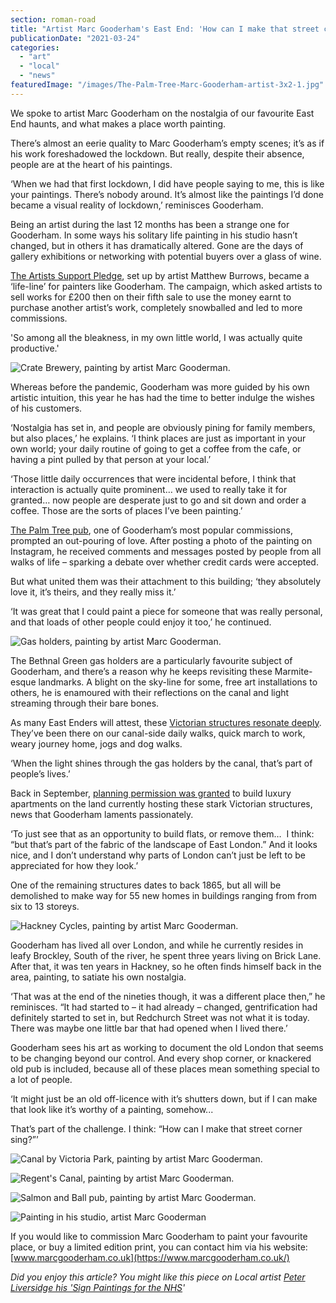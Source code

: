 ```yaml
---
section: roman-road
title: "Artist Marc Gooderham's East End: 'How can I make that street corner sing?'"
publicationDate: "2021-03-24"
categories: 
  - "art"
  - "local"
  - "news"
featuredImage: "/images/The-Palm-Tree-Marc-Gooderham-artist-3x2-1.jpg"
---
```


We spoke to artist Marc Gooderham on the nostalgia of our favourite East End haunts, and what makes a place worth painting.

There’s almost an eerie quality to Marc Gooderham’s empty scenes; it’s as if his work foreshadowed the lockdown. But really, despite their absence, people are at the heart of his paintings. 

‘When we had that first lockdown, I did have people saying to me, this is like your paintings. There’s nobody around. It’s almost like the paintings I’d done became a visual reality of lockdown,’ reminisces Gooderham. 

Being an artist during the last 12 months has been a strange one for Gooderham. In some ways his solitary life painting in his studio hasn’t changed, but in others it has dramatically altered. Gone are the days of gallery exhibitions or networking with potential buyers over a glass of wine.

[The Artists Support Pledge](https://artistsupportpledge.com/), set up by artist Matthew Burrows, became a ‘life-line’ for painters like Gooderham. The campaign, which asked artists to sell works for £200 then on their fifth sale to use the money earnt to purchase another artist’s work, completely snowballed and led to more commissions. 

'So among all the bleakness, in my own little world, I was actually quite productive.'

![Crate Brewery, painting by artist Marc Gooderman.](/images/Crate-Brewery-Marc-Gooderham-artist-1024x787.jpg)

Whereas before the pandemic, Gooderham was more guided by his own artistic intuition, this year he has had the time to better indulge the wishes of his customers.

‘Nostalgia has set in, and people are obviously pining for family members, but also places,’ he explains. ‘I think places are just as important in your own world; your daily routine of going to get a coffee from the cafe, or having a pint pulled by that person at your local.’

‘Those little daily occurrences that were incidental before, I think that interaction is actually quite prominent… we used to really take it for granted… now people are desperate just to go and sit down and order a coffee. Those are the sorts of places I’ve been painting.’

[The Palm Tree pub](https://romanroadlondon.com/last-crooners-palm-tree-pub-tom-oldham/), one of Gooderham’s most popular commissions, prompted an out-pouring of love. After posting a photo of the painting on Instagram, he received comments and messages posted by people from all walks of life – sparking a debate over whether credit cards were accepted. 

But what united them was their attachment to this building; ‘they absolutely love it, it’s theirs, and they really miss it.’

‘It was great that I could paint a piece for someone that was really personal, and that loads of other people could enjoy it too,’ he continued. 

![Gas holders, painting by artist Marc Gooderman.](/images/gas-holders-Marc-Gooderham-artist-1024x1016.jpg)

The Bethnal Green gas holders are a particularly favourite subject of Gooderham, and there’s a reason why he keeps revisiting these Marmite-esque landmarks. A blight on the sky-line for some, free art installations to others, he is enamoured with their reflections on the canal and light streaming through their bare bones. 

As many East Enders will attest, these [Victorian structures resonate deeply](https://romanroadlondon.com/bethnal-green-gas-holders-risk-demolition/). They’ve been there on our canal-side daily walks, quick march to work, weary journey home, jogs and dog walks.

‘When the light shines through the gas holders by the canal, that’s part of people’s lives.’ 

Back in September, [planning permission was granted](https://www.architectsjournal.co.uk/news/rshp-gets-consent-east-end-gas-holders) to build luxury apartments on the land currently hosting these stark Victorian structures, news that Gooderham laments passionately. 

‘To just see that as an opportunity to build flats, or remove them…  I think: “but that’s part of the fabric of the landscape of East London.” And it looks nice, and I don’t understand why parts of London can’t just be left to be appreciated for how they look.’

One of the remaining structures dates to back 1865, but all will be demolished to make way for 55 new homes in buildings ranging from from six to 13 storeys.

![Hackney Cycles, painting by artist Marc Gooderman.](/images/Hackney-Cycles-Marc-Gooderham-artist-1024x1025.jpg)

Gooderham has lived all over London, and while he currently resides in leafy Brockley, South of the river, he spent three years living on Brick Lane. After that, it was ten years in Hackney, so he often finds himself back in the area, painting, to satiate his own nostalgia. 

‘That was at the end of the nineties though, it was a different place then,” he reminisces. “It had started to – it had already – changed, gentrification had definitely started to set in, but Redchurch Street was not what it is today. There was maybe one little bar that had opened when I lived there.’

Gooderham sees his art as working to document the old London that seems to be changing beyond our control. And every shop corner, or knackered old pub is included, because all of these places mean something special to a lot of people. 

‘It might just be an old off-licence with it’s shutters down, but if I can make that look like it’s worthy of a painting, somehow...

That’s part of the challenge. I think: “How can I make that street corner sing?”’

![Canal by Victoria Park, painting by artist Marc Gooderman.](/images/Canal-Marc-Gooderham-artist-1024x1322.jpg)

![Regent's Canal, painting by artist Marc Gooderman.](/images/Regents-Canal-Marc-Gooderham-artist-1024x795.jpg)

![Salmon and Ball pub, painting by artist Marc Gooderman.](/images/Salmon-Ball-Marc-Gooderham-artist-1024x856.jpg)

![Painting in his studio, artist Marc Gooderman](/images/Studio-Marc-Gooderham-artist-1024x1081.jpg)

If you would like to commission Marc Gooderham to paint your favourite place, or buy a limited edition print, you can contact him via his website: [www.marcgooderham.co.uk](https://www.marcgooderham.co.uk/)

_Did you enjoy this article? You might like this piece on Local artist [Peter Liversidge his 'Sign Paintings for the NHS](https://romanroadlondon.com/peter-liversidge-sign-paintings-nhs/)'_
